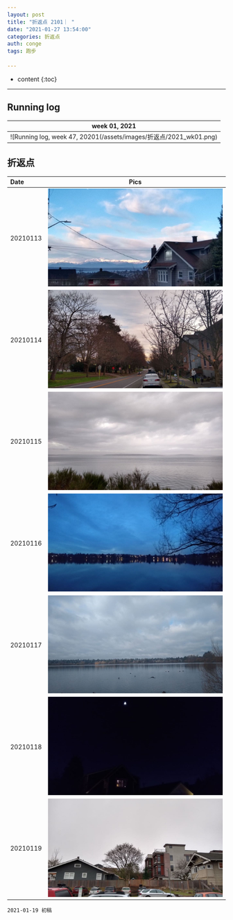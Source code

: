 ```yaml
---
layout: post
title: "折返点 2101｜ "
date: "2021-01-27 13:54:00"
categories: 折返点
auth: conge
tags: 跑步

---
```

* content
{:toc}


----

## Running log
|week 01, 2021|
|:----:|
|![Running log, week 47, 20201(/assets/images/折返点/2021_wk01.png)|


## 折返点

|Date|Pics|
|:----|:----:|
|20210113|![20210113.jpg](/assets/images/折返点/20210113.jpg)  |
|20210114|![20210114.jpg](/assets/images/折返点/20210114.jpg)  |
|20210115|![20210115.jpg](/assets/images/折返点/20210115.jpg)  |
|20210116|![20210116.jpg](/assets/images/折返点/20210116.jpg)  |
|20210117|![20210117.jpg](/assets/images/折返点/20210117.jpg)  |
|20210118|![20210118.jpg](/assets/images/折返点/20210118.jpg)  |
|20210119|![20210119.jpg](/assets/images/折返点/20210119.jpg)  |


```
2021-01-19 初稿
```